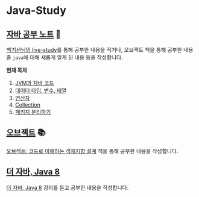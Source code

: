 # Java-Study
## [자바 공부 노트](https://github.com/seovalue/java-study/tree/main/note) 📖
[백기선님의 live-study](https://www.youtube.com/watch?v=gjZi2cy-G3s&t=6s)를 통해 공부한 내용을 적거나, 오브젝트 책을 통해 공부한 내용 중 
`java`에 대해 새롭게 알게 된 내용 등을 작성합니다.  

**현재 목차**  
1. [JVM과 자바 코드](https://github.com/seovalue/java-study/blob/main/note/1.%20JVM%EC%9D%80%20%EB%AC%B4%EC%97%87%EC%9D%B4%EB%A9%B0%20%EC%9E%90%EB%B0%94%EC%BD%94%EB%93%9C%EB%8A%94%20%EC%96%B4%EB%96%BB%EA%B2%8C%20%EC%8B%A4%ED%96%89%EB%90%98%EB%8A%94%EA%B0%80.md)  
2. [데이터 타입, 변수, 배열](https://github.com/seovalue/java-study/blob/main/note/2.%20%EC%9E%90%EB%B0%94%20%EB%8D%B0%EC%9D%B4%ED%84%B0%20%ED%83%80%EC%9E%85%2C%20%EB%B3%80%EC%88%98%20%EA%B7%B8%EB%A6%AC%EA%B3%A0%20%EB%B0%B0%EC%97%B4.md)  
3. [연산자](https://github.com/seovalue/java-study/blob/main/note/3.%20%EC%97%B0%EC%82%B0%EC%9E%90.md)  
4. [Collection](https://github.com/seovalue/java-study/blob/main/note/4.%20Collection.md)  
5. [패키지 분리하기](https://github.com/seovalue/java-study/blob/main/note/5.%20%ED%8C%A8%ED%82%A4%EC%A7%80%20%EB%B6%84%EB%A6%AC%ED%95%98%EA%B8%B0.md)  


## [오브젝트](https://github.com/seovalue/java-study/tree/main/오브젝트) 📚  
[오브젝트: 코드로 이해하는 객체지향 설계](https://wikibook.co.kr/object/) 책을 통해 공부한 내용을 작성합니다.  

## [더 자바, Java 8](https://github.com/seovalue/java-study/blob/main/%EB%8D%94%20%EC%9E%90%EB%B0%94%2C%20Java%208/README.md)
[더 자바, Java 8](https://inf.run/H5Tp) 강의를 듣고 공부한 내용을 작성합니다.  

